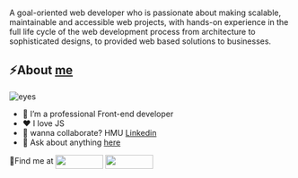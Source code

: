 <a href="https://www.linkedin.com/in/favour-oghenekowho/" target="blank"><img align="center" src="https://user-images.githubusercontent.com/61682493/177457848-bf496ce4-d802-4895-a085-c8cc4fb34f90.jpg" alt=""/></a>

A goal-oriented web developer who is passionate about making scalable, maintainable and accessible web projects, with hands-on experience in the full life cycle of the web development process from architecture to sophisticated designs, to provided web based solutions to businesses.
## ⚡About [**me**](https://github.com/newtonfav)
![eyes](https://user-images.githubusercontent.com/61682493/172955025-c286dbe7-905e-4fac-b880-ed40b909a5fa.gif)


- 🔭 I’m a professional Front-end developer
- ❤️ I love JS
- 👯 wanna collaborate? HMU [Linkedin](https://www.linkedin.com/in/favour-oghenekowho/)
- 💬 Ask about anything [here](https://github.com/newtonfav/newtonfav/issues)

📍Find me at <a href="https://github.com/newtonfav" target="blank"><img align="center" src="https://user-images.githubusercontent.com/61682493/172943774-18e7b32a-d624-4d42-984e-76c73f92d5b3.png" alt="" height="25" width="85"/></a>  <a href="https://www.linkedin.com/in/favour-oghenekowho/" target="blank"><img align="center" src="https://user-images.githubusercontent.com/61682493/172947994-eae1b495-c904-4e82-aa61-d01b870cf0cf.png" alt="" height="25" width="85"/></a>










